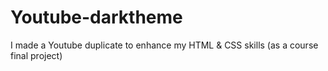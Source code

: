# Youtube-darktheme
I made a Youtube duplicate to enhance my HTML &amp; CSS skills (as a course final project)

